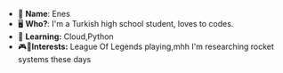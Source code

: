 

- 👀 __**Name**__: Enes
- 🖥️ **Who?**: I'm a Turkish high school student, loves to codes.
- 🤿 **Learning:** Cloud,Python
- 🎮🚀**Interests:** League Of Legends playing,mhh I'm researching rocket systems these days

<br/>
<br/>
